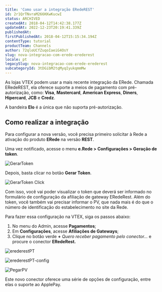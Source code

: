 ```yaml
---
title: 'Como usar a integração ERedeREST'
id: 2r1QrTNvraM266KKwKucwI
status: ARCHIVED
createdAt: 2018-04-12T14:42:38.177Z
updatedAt: 2022-12-23T20:19:41.339Z
publishedAt: 
firstPublishedAt: 2018-04-12T15:15:34.194Z
contentType: tutorial
productTeam: Channels
author: 72qloUCfZuqoIaeiG4OsY
slug: nova-integracao-com-erede-erederest
locale: pt
legacySlug: nova-integracao-com-erede-erederest
subcategoryId: 3tDGibM2tqMyqIyukqmmMw
---
```


As lojas VTEX podem usar a mais recente integração da ERede. Chamada ERedeREST, ela oferece suporte a meios de pagamento com pré-autorização, como: __Visa__, __Mastercard__, __American Express__, __Diners__, __Hipercard__, __JCB__ e __Credz__.

A bandeira __Elo__ é a única que não suporta pré-autorização.

## Como realizar a integração

Para configurar a nova versão, você precisa primeiro solicitar à Rede a ativação do produto __ERede__ na versão __REST__.

Uma vez notificado, acesse o menu __e.Rede > Configurações > Geração de token__.

![GerarToken](//images.ctfassets.net/alneenqid6w5/2W5UP5c9EIwe4Ayaa8kk0k/835f7771328d57ae7ed764fbcbf340aa/GerarToken.png)

Depois, basta clicar no botão __Gerar Token__.

![GerarToken Click](//images.ctfassets.net/alneenqid6w5/36eVS4dU3CMa0qqiuaaICg/5e2e2f8e9bba46837ad973914c40d222/GerarToken_Click.png)

Com isso, você vai poder visualizar o token que deverá ser informado no formulário de configuração da afiliação de gateway ERedeRest. Além do token, você também vai precisar informar o PV, que nada mais é do que o número de identificação do estabelecimento no site da Rede.

Para fazer essa configuração na VTEX, siga os passos abaixo:

1. No menu do Admin, acesse __Pagamentos__;
2. Em __Configurações__, acesse __Afiliações de Gateways__; 
3. Clique no botão verde __+__ _Quero receber pagamento pelo conector..._ e procure o conector __ERedeRest.__

![erederestPT](//images.ctfassets.net/alneenqid6w5/3RvR1eS0FWKyS8ImoQOk4I/13563c566f5f599885fc2f7759c6d826/erederestPT.jpg)

![erederestPT-config](//images.ctfassets.net/alneenqid6w5/6ZD1t6RKfe468MASAycWEg/b38d8ecd1c455d09f82bceeb0317cfeb/erederestPT-config.jpg)

![PegarPV](//images.ctfassets.net/alneenqid6w5/5YuBm2nzkQ8oeqmGKGwUOy/fbadf9ac541985fce57139e764a4d0ed/PegarPV.png)

Este novo conector oferece uma série de opções de configuração, entre elas o suporte ao ApplePay.
